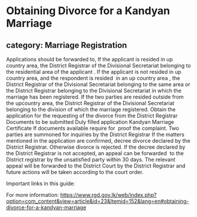 # Obtaining Divorce for a Kandyan Marriage
## category: Marriage Registration

Applications should be forwarded to,
If the applicant is resided in up country area, the District Registrar of the Divisional Secretariat belonging to the residential area of the applicant . 
If the applicant is not resided in up country area, and the respondent is resided  in an up country area , the District Registrar of the Divisional Secretariat belonging to the same area or the District Registrar belonging to the Divisional Secretariat in which the marriage has been registered.
If the two parties are resided outside from the upcountry area, the District Registrar of the Divisional Secretariat belonging to the division of which the marriage registered.
Obtain the application for the requesting of the divorce from the District Registrar
Documents to be submitted
Duly filled application
Kandyan Marriage Certificate
If documents available require for  proof the complaint.
Two parties are summoned for inquiries by the District Registrar
If the matters mentioned in the application are confirmed, decree divorce declared by the District Registrar. Otherwise divorce is rejected.
If the decree declared by the District Registrar is not accepted, an appeal can be forwarded  to the District registrar by the unsatisfied party within 30 days.
The relevant appeal will be forwarded to the District Court by the District Registrar and future actions will be taken according to the court order.

Important links in this guide:


For more information: https://www.rgd.gov.lk/web/index.php?option=com_content&view=article&id=23&Itemid=152&lang=en#obtaining-divorce-for-a-kandyan-marriage

